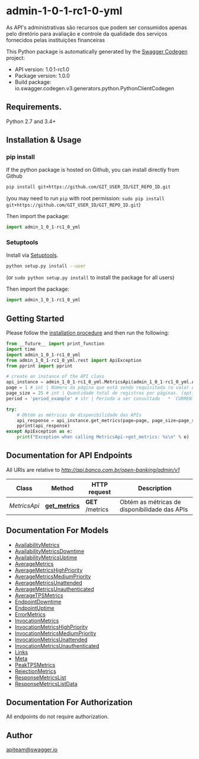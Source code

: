 # admin-1-0-1-rc1-0-yml
As API's administrativas são recursos que podem ser consumidos apenas pelo diretório para avaliação e controle da qualidade dos serviços fornecidos pelas instituições financeiras

This Python package is automatically generated by the [Swagger Codegen](https://github.com/swagger-api/swagger-codegen) project:

- API version: 1.0.1-rc1.0
- Package version: 1.0.0
- Build package: io.swagger.codegen.v3.generators.python.PythonClientCodegen

## Requirements.

Python 2.7 and 3.4+

## Installation & Usage
### pip install

If the python package is hosted on Github, you can install directly from Github

```sh
pip install git+https://github.com/GIT_USER_ID/GIT_REPO_ID.git
```
(you may need to run `pip` with root permission: `sudo pip install git+https://github.com/GIT_USER_ID/GIT_REPO_ID.git`)

Then import the package:
```python
import admin_1_0_1-rc1_0_yml 
```

### Setuptools

Install via [Setuptools](http://pypi.python.org/pypi/setuptools).

```sh
python setup.py install --user
```
(or `sudo python setup.py install` to install the package for all users)

Then import the package:
```python
import admin_1_0_1-rc1_0_yml
```

## Getting Started

Please follow the [installation procedure](#installation--usage) and then run the following:

```python
from __future__ import print_function
import time
import admin_1_0_1-rc1_0_yml
from admin_1_0_1-rc1_0_yml.rest import ApiException
from pprint import pprint

# create an instance of the API class
api_instance = admin_1_0_1-rc1_0_yml.MetricsApi(admin_1_0_1-rc1_0_yml.ApiClient(configuration))
page = 1 # int | Número da página que está sendo requisitada (o valor da primeira página é 1). (optional) (default to 1)
page_size = 25 # int | Quantidade total de registros por páginas. (optional) (default to 25)
period = 'period_example' # str | Período a ser consultado   * `CURRENT` - Métricas do dia atual.   * `ALL` - Métricas de todo o período disponível.  (optional)

try:
    # Obtém as métricas de disponibilidade das APIs
    api_response = api_instance.get_metrics(page=page, page_size=page_size, period=period)
    pprint(api_response)
except ApiException as e:
    print("Exception when calling MetricsApi->get_metrics: %s\n" % e)
```

## Documentation for API Endpoints

All URIs are relative to *http://api.banco.com.br/open-banking/admin/v1*

Class | Method | HTTP request | Description
------------ | ------------- | ------------- | -------------
*MetricsApi* | [**get_metrics**](docs/MetricsApi.md#get_metrics) | **GET** /metrics | Obtém as métricas de disponibilidade das APIs

## Documentation For Models

 - [AvailabilityMetrics](docs/AvailabilityMetrics.md)
 - [AvailabilityMetricsDowntime](docs/AvailabilityMetricsDowntime.md)
 - [AvailabilityMetricsUptime](docs/AvailabilityMetricsUptime.md)
 - [AverageMetrics](docs/AverageMetrics.md)
 - [AverageMetricsHighPriority](docs/AverageMetricsHighPriority.md)
 - [AverageMetricsMediumPriority](docs/AverageMetricsMediumPriority.md)
 - [AverageMetricsUnattended](docs/AverageMetricsUnattended.md)
 - [AverageMetricsUnauthenticated](docs/AverageMetricsUnauthenticated.md)
 - [AverageTPSMetrics](docs/AverageTPSMetrics.md)
 - [EndpointDowntime](docs/EndpointDowntime.md)
 - [EndpointUptime](docs/EndpointUptime.md)
 - [ErrorMetrics](docs/ErrorMetrics.md)
 - [InvocationMetrics](docs/InvocationMetrics.md)
 - [InvocationMetricsHighPriority](docs/InvocationMetricsHighPriority.md)
 - [InvocationMetricsMediumPriority](docs/InvocationMetricsMediumPriority.md)
 - [InvocationMetricsUnattended](docs/InvocationMetricsUnattended.md)
 - [InvocationMetricsUnauthenticated](docs/InvocationMetricsUnauthenticated.md)
 - [Links](docs/Links.md)
 - [Meta](docs/Meta.md)
 - [PeakTPSMetrics](docs/PeakTPSMetrics.md)
 - [RejectionMetrics](docs/RejectionMetrics.md)
 - [ResponseMetricsList](docs/ResponseMetricsList.md)
 - [ResponseMetricsListData](docs/ResponseMetricsListData.md)

## Documentation For Authorization

 All endpoints do not require authorization.


## Author

apiteam@swagger.io

